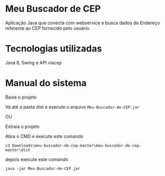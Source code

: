 # Meu Buscador de CEP
Aplicação Java que conecta com webservice e busca dados de Endereço referente ao CEP fornecido pelo usuário. 


# Tecnologias utilizadas


Java 8, Swing e API viacep


# Manual do sistema

Baixe o projeto 

Vá até a pasta dist e execute o arquivo 
``` Meu-Buscador-de-CEP.jar ```


OU


Extraia o projeto

Abra o CMD e execute este comando
```
cd Downloads\meu-buscador-de-cep-master\meu-buscador-de-cep-master\dist
```

depois execute este comando 
```
java -jar Meu-Buscador-de-CEP.jar
```
